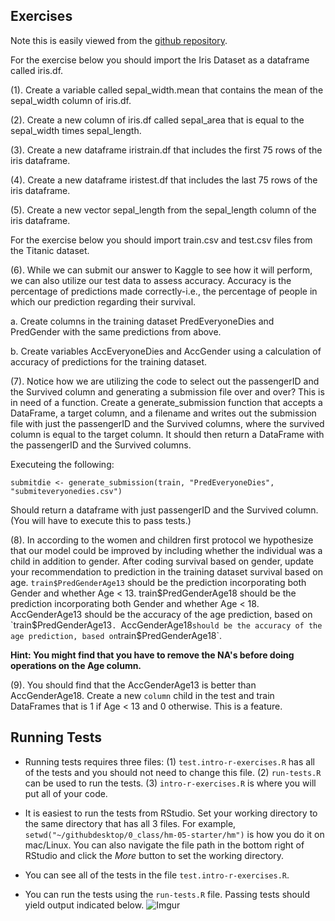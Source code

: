 ## Exercises
Note this is easily viewed from the [github repository](https://github.com/techfundamentals-fall2017/hm-05-starter).

For the exercise below you should import the Iris Dataset as a dataframe called iris.df.

(1). Create a variable called sepal_width.mean that contains the mean of the sepal_width column of iris.df.

(2). Create a new column of iris.df called sepal_area that is equal to the sepal_width times sepal_length.

(3). Create a new dataframe iristrain.df that includes the first 75 rows of the iris dataframe.

(4). Create a new dataframe iristest.df that includes the last 75 rows of the iris dataframe.

(5). Create a new vector sepal_length from the sepal_length column of the iris dataframe.

For the exercise below you should import train.csv and test.csv files from the Titanic dataset.

(6). While we can submit our answer to Kaggle to see how it will perform, we can also utilize our test data to assess accuracy. Accuracy is the percentage of predictions made correctly-i.e., the percentage of people in which our prediction regarding their survival. 

a. Create columns in the training dataset PredEveryoneDies and PredGender with the same predictions from above. 

b. Create variables AccEveryoneDies and AccGender using a calculation of accuracy of predictions for the training dataset.

(7). Notice how we are utilizing the code to select out the passengerID and the Survived column and generating a submission file over and over? This is in need of a function. Create a generate_submission function that accepts a DataFrame, a target column, and a filename and writes out the submission file with just the passengerID and the Survived columns, where the survived column is equal to the target column. It should then return a DataFrame with the passengerID and the Survived columns.

Executeing the following: 

`submitdie <- generate_submission(train, "PredEveryoneDies", "submiteveryonedies.csv")`

Should return a dataframe with just passengerID and the Survived column. (You will have to execute this to pass tests.)

(8). In according to the women and children first protocol we hypothesize that our model could be improved by including whether the individual was a child in addition to gender. After coding survival based on gender, update your recommendation to prediction in the training dataset survival based on age. `train$PredGenderAge13` should be the prediction incorporating both Gender and whether Age < 13. train$PredGenderAge18 should be the prediction incorporating both Gender and whether Age < 18. AccGenderAge13 should be the accuracy of the age prediction, based on `train$PredGenderAge13`. `AccGenderAge18` should be the accuracy of the age prediction, based on `train$PredGenderAge18`. 

**Hint: You might find that you have to remove the NA's before doing operations on the Age column.**

(9). You should find that the AccGenderAge13 is better than AccGenderAge18. Create a new `column` child in the test and train DataFrames that is 1 if Age < 13 and 0 otherwise. This is a feature.

## Running Tests
- Running tests requires three files:  (1) `test.intro-r-exercises.R` has all of the tests and you should not need to change this file. (2) `run-tests.R` can be used to run the tests. (3) `intro-r-exercises.R` is where you will put all of your code.  

- It is easiest to run the tests from RStudio.  Set your working directory to the same directory that has all 3 files.  For example, `setwd("~/githubdesktop/0_class/hm-05-starter/hm")` is how you do it on mac/Linux. You can also navigate the file path in the bottom right of RStudio and click the *More* button to set the working directory. 
- You can see all of the tests in the file `test.intro-r-exercises.R`.  
- You can run the tests using the `run-tests.R` file.  Passing tests should yield output indicated below.
![Imgur](http://i.imgur.com/MaTxeLg.png)